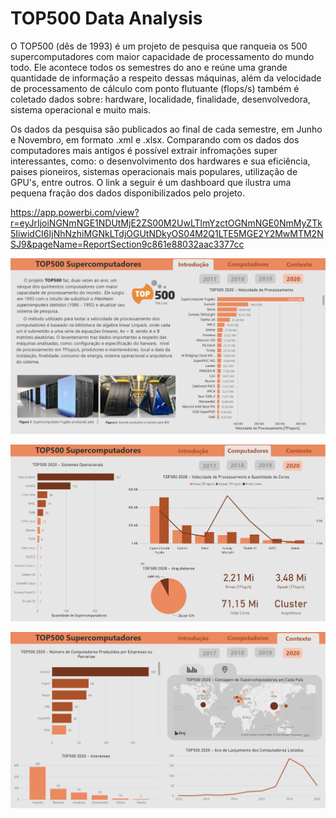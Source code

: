 # TOP500 Data Analysis

O TOP500 (dês de 1993) é um projeto de pesquisa que ranqueia os 500 supercomputadores com maior capacidade de processamento do mundo todo. Ele acontece todos os semestres do ano e reúne uma grande quantidade de informação a respeito dessas máquinas, além da velocidade de processamento de cálculo com ponto flutuante (flops/s) também é coletado dados sobre: hardware, localidade, finalidade, desenvolvedora, sistema operacional e muito mais.

Os dados da pesquisa são publicados ao final de cada semestre, em Junho e Novembro, em formato .xml e .xlsx. Comparando com os dados dos computadores mais antigos é possível extrair infromações super interessantes, como: o desenvolvimento dos hardwares e sua eficiência, paises pioneiros, sistemas operacionais mais populares, utilização de GPU's, entre outros. O link a seguir é um dashboard que ilustra uma pequena fração dos dados disponibilizados pelo projeto.

https://app.powerbi.com/view?r=eyJrIjoiNGNmNGE1NDUtMjE2ZS00M2UwLTlmYzctOGNmNGE0NmMyZTk5IiwidCI6IjNhNzhiMGNkLTdjOGUtNDkyOS04M2Q1LTE5MGE2Y2MwMTM2NSJ9&pageName=ReportSection9c861e88032aac3377cc

![Screenshot 1 of the dashboard made on Power BI](./img/screenshots/screenshot_1.png)

![Screenshot 2 of the dashboard made on Power BI](./img/screenshots/screenshot_2.png)

![Screenshot 3 of the dashboard made on Power BI](./img/screenshots/screenshot_3.png)
